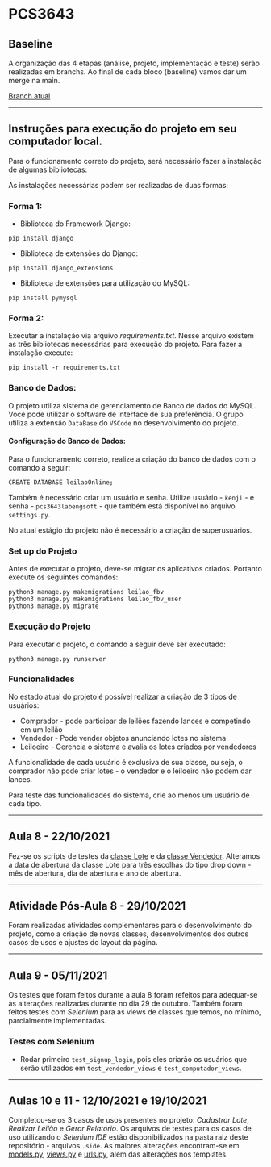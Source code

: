 # PCS3643

## Baseline

A organização das 4 etapas (análise, projeto, implementação e teste) serão realizadas em branchs. Ao final de cada bloco (baseline) vamos dar um merge na main.

[Branch atual](https://github.com/offreitas/pcs3643-2021-grupo4/tree/implementacao)

---

## Instruções para execução do projeto em seu computador local.

Para o funcionamento correto do projeto, será necessário fazer a instalação de algumas bibliotecas:

As instalações necessárias podem ser realizadas de duas formas:

### **Forma 1**:

- Biblioteca do Framework Django:
```
pip install django
```
- Biblioteca de extensões do Django:
```
pip install django_extensions
```
- Biblioteca de extensões para utilização do MySQL:
```
pip install pymysql
```

### **Forma 2**:

Executar a instalação via arquivo *requirements.txt*. Nesse arquivo existem as três bibliotecas necessárias para execução do projeto. Para fazer a instalação execute:

```
pip install -r requirements.txt
```

### **Banco de Dados:**

O projeto utiliza  sistema de gerenciamento de Banco de dados do MySQL. Você pode utilizar o software de interface de sua preferência. O grupo utiliza a extensão ```DataBase``` do ```VSCode``` no desenvolvimento do projeto.

#### **Configuração do Banco de Dados:**

Para o funcionamento correto, realize a criação do banco de dados com o comando a seguir:

```
CREATE DATABASE leilaoOnline;
```

Também é necessário criar um usuário e senha. Utilize usuário - ```kenji``` - e senha - ```pcs3643labengsoft``` - que também está disponível no arquivo ```settings.py```.

No atual estágio do projeto não é necessário a criação de superusuários.

### **Set up do Projeto**

Antes de executar o projeto, deve-se migrar os aplicativos criados. Portanto execute os seguintes comandos:

```
python3 manage.py makemigrations leilao_fbv
python3 manage.py makemigrations leilao_fbv_user
python3 manage.py migrate
```

### **Execução do Projeto**

Para executar o projeto, o comando a seguir deve ser executado:

```
python3 manage.py runserver
```

### **Funcionalidades**

No estado atual do projeto é possível realizar a criação de 3 tipos de usuários:

- Comprador - pode participar de leilões fazendo lances e competindo em um leilão
- Vendedor - Pode vender objetos anunciando lotes no sistema
- Leiloeiro - Gerencia o sistema e avalia os lotes criados por vendedores

A funcionalidade de cada usuário é exclusiva de sua classe, ou seja, o comprador não pode criar lotes - o vendedor e o leiloeiro não podem dar lances.

Para teste das funcionalidades do sistema, crie ao menos um usuário de cada tipo.

---

## Aula 8 - 22/10/2021

Fez-se os scripts de testes da [classe Lote](https://github.com/offreitas/pcs3643-2021-grupo4/blob/implementacao/leilaoOnline/apps/leilao_fbv_user/tests/test_models.py) e da [classe Vendedor](https://github.com/offreitas/pcs3643-2021-grupo4/blob/implementacao/leilaoOnline/apps/leilao_fbv/tests/test_models.py). Alteramos a data de abertura da classe Lote para três escolhas do tipo drop down - mês de abertura, dia de abertura e ano de abertura.

---

## Atividade Pós-Aula 8 - 29/10/2021

Foram realizadas atividades complementares para o desenvolvimento do projeto, como a criação de novas classes, desenvolvimentos dos outros casos de usos e ajustes do layout da página.

---

## Aula 9 - 05/11/2021

Os testes que foram feitos durante a aula 8 foram refeitos para adequar-se às alterações realizadas durante no dia 29 de outubro. Também foram feitos testes com *Selenium* para as views de classes que temos, no mínimo, parcialmente implementadas.

### Testes com Selenium

- Rodar primeiro ```test_signup_login```, pois eles criarão os usuários que serão utilizados em ```test_vendedor_views``` e ```test_computador_views```.

---

## Aulas 10 e 11  - 12/10/2021 e 19/10/2021

Completou-se os 3 casos de usos presentes no projeto: *Cadastrar Lote*, *Realizar Leilão* e *Gerar Relatório*. Os arquivos de testes para os casos de uso utilizando o *Selenium IDE* estão disponibilizados na pasta raiz deste repositório - arquivos ```.side```. As maiores alterações encontram-se em [models.py](https://github.com/offreitas/pcs3643-2021-grupo4/blob/main/leilaoOnline/apps/leilao_fbv_user/models.py), [views.py](https://github.com/offreitas/pcs3643-2021-grupo4/blob/main/leilaoOnline/apps/leilao_fbv_user/models.py) e [urls.py](https://github.com/offreitas/pcs3643-2021-grupo4/blob/main/leilaoOnline/apps/leilao_fbv_user/urls.py), além das alterações nos templates.
